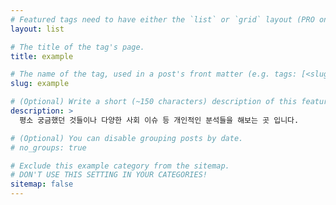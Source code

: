 ```yaml
---
# Featured tags need to have either the `list` or `grid` layout (PRO only).
layout: list

# The title of the tag's page.
title: example

# The name of the tag, used in a post's front matter (e.g. tags: [<slug>]).
slug: example

# (Optional) Write a short (~150 characters) description of this featured tag.
description: >
  평소 궁금했던 것들이나 다양한 사회 이슈 등 개인적인 분석들을 해보는 곳 입니다.

# (Optional) You can disable grouping posts by date.
# no_groups: true

# Exclude this example category from the sitemap.
# DON'T USE THIS SETTING IN YOUR CATEGORIES!
sitemap: false
---
```

